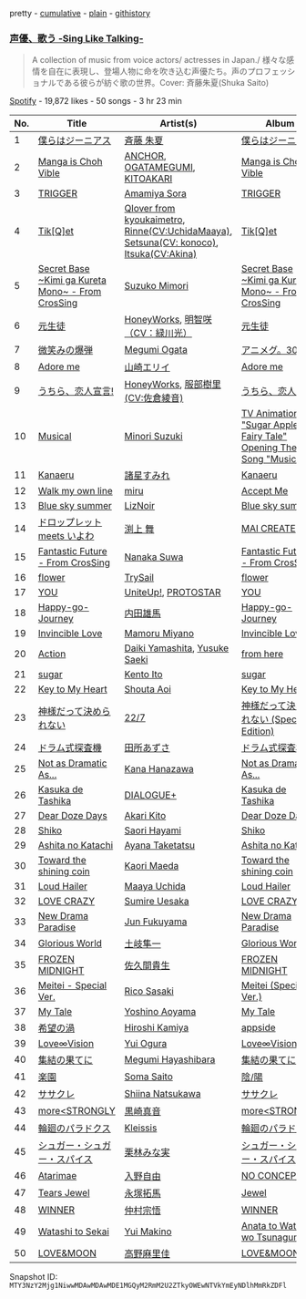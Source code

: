 pretty - [cumulative](/playlists/cumulative/37i9dQZF1DXc7RvXTzD4rW.md) - [plain](/playlists/plain/37i9dQZF1DXc7RvXTzD4rW) - [githistory](https://github.githistory.xyz/mackorone/spotify-playlist-archive/blob/main/playlists/plain/37i9dQZF1DXc7RvXTzD4rW)

### [声優、歌う \-Sing Like Talking\-](https://open.spotify.com/playlist/37i9dQZF1DXc7RvXTzD4rW)

> A collection of music from voice actors/ actresses in Japan./ 様々な感情を自在に表現し、登場人物に命を吹き込む声優たち。声のプロフェッショナルである彼らが紡ぐ歌の世界。Cover: 斉藤朱夏\(Shuka Saito\)

[Spotify](https://open.spotify.com/user/spotify) - 19,872 likes - 50 songs - 3 hr 23 min

| No. | Title | Artist(s) | Album | Length |
|---|---|---|---|---|
| 1 | [僕らはジーニアス](https://open.spotify.com/track/7ukb6PmTz8p3HHhONCIKc2) | [斉藤 朱夏](https://open.spotify.com/artist/19ojIp8CiO4yOQlvzVJEGS) | [僕らはジーニアス](https://open.spotify.com/album/7FrGHJo3c37HB2d37tOUMt) | 3:42 |
| 2 | [Manga is Choh Vible](https://open.spotify.com/track/5aXprHK0w25QXKApZpujJN) | [ANCHOR](https://open.spotify.com/artist/2fviXTiNm3w2YSp6qYdnlh), [OGATAMEGUMI](https://open.spotify.com/artist/1WkSVm5cJaux3FrVm99UKo), [KITOAKARI](https://open.spotify.com/artist/6JyNABHQCBaiIRBgIALAv4) | [Manga is Choh Vible](https://open.spotify.com/album/3W2HJ67SIIhNjZFdhv0tjB) | 3:52 |
| 3 | [TRIGGER](https://open.spotify.com/track/0zzfORvHh4ak5BscgpdRqF) | [Amamiya Sora](https://open.spotify.com/artist/0RLTJBHe0jhxEVsYMVCMz0) | [TRIGGER](https://open.spotify.com/album/0FX4ocXqTa8VSq9QSXFA4O) | 4:34 |
| 4 | [Tik\[Q\]et](https://open.spotify.com/track/4BabXgt8ceIsrw1hcUfh6Q) | [Qlover from kyoukaimetro](https://open.spotify.com/artist/2c22U1mf0vjLodPTziMVlS), [Rinne\(CV:UchidaMaaya\)](https://open.spotify.com/artist/4mmt3eA64eeVnNiFFbEzEi), [Setsuna\(CV: konoco\)](https://open.spotify.com/artist/2AERSVNjekdAw0LZkHzFOB), [Itsuka\(CV:Akina\)](https://open.spotify.com/artist/7aPJTYWIwk2nc7qolTEsgt) | [Tik\[Q\]et](https://open.spotify.com/album/2wkQRFuZQseN3hguuPhN7b) | 2:34 |
| 5 | [Secret Base \~Kimi ga Kureta Mono\~ \- From CrosSing](https://open.spotify.com/track/6wH9VrMaadUjcAVZp4G5Ss) | [Suzuko Mimori](https://open.spotify.com/artist/0BNdkdR8pOiC1SYm415sYY) | [Secret Base \~Kimi ga Kureta Mono\~ \- From CrosSing](https://open.spotify.com/album/0K16qvRY8hUyyQysEvzyFG) | 5:12 |
| 6 | [元生徒](https://open.spotify.com/track/5EC2eub889hm884w6jAU3u) | [HoneyWorks](https://open.spotify.com/artist/40oxjbVm3kdeyJEiGsKrmd), [明智咲（CV：緑川光）](https://open.spotify.com/artist/62qcOgQ26tKLe09rvPNSfB) | [元生徒](https://open.spotify.com/album/0zxl4uSQakAnfNUSAcE5cB) | 3:57 |
| 7 | [微笑みの爆弾](https://open.spotify.com/track/3qVIrEtbjR60lXASn4dyOM) | [Megumi Ogata](https://open.spotify.com/artist/2j8sQGmlCNu84Hm1KzmUMH) | [アニメグ。30th](https://open.spotify.com/album/0AOR7lfA2ulA6pjLAVmohs) | 4:08 |
| 8 | [Adore me](https://open.spotify.com/track/7BZOrVN1JyV5uNbQicYHK6) | [山崎エリイ](https://open.spotify.com/artist/5YaIAeyoNO71sWHtzxyX3e) | [Adore me](https://open.spotify.com/album/2hWqJDQNpjwUgJaIAPoJbn) | 3:51 |
| 9 | [うちら、恋人宣言!](https://open.spotify.com/track/0nOgHEP4bSbsdM9dcDewUz) | [HoneyWorks](https://open.spotify.com/artist/40oxjbVm3kdeyJEiGsKrmd), [服部樹里\(CV:佐倉綾音\)](https://open.spotify.com/artist/01NcNfcHfdCwrHIuALeHJ0) | [うちら、恋人宣言!](https://open.spotify.com/album/0dPd4BQ2biUglqCLh23hOV) | 3:52 |
| 10 | [Musical](https://open.spotify.com/track/5nkNdlVIIs9Agg4nzZSuwR) | [Minori Suzuki](https://open.spotify.com/artist/3Ath9xfI4WBdrZPFQ4VX9A) | [TV Animation "Sugar Apple Fairy Tale" Opening Theme Song "Musical"](https://open.spotify.com/album/5jpCso9ad465aE5oXKYg3s) | 4:26 |
| 11 | [Kanaeru](https://open.spotify.com/track/3v2ukwtudAPcAbK3aH3lcO) | [諸星すみれ](https://open.spotify.com/artist/5Z7neAQq0zjjW8UX383psP) | [Kanaeru](https://open.spotify.com/album/5NToVrhF1pEWvV3BU3W1Yn) | 3:55 |
| 12 | [Walk my own line](https://open.spotify.com/track/39DTwVwjK8VbYiMmvITpq8) | [miru](https://open.spotify.com/artist/2kwk4UlOqGO3R6Jw2Gy89A) | [Accept Me](https://open.spotify.com/album/01mwZNYSgocU74KTUP6ggB) | 4:17 |
| 13 | [Blue sky summer](https://open.spotify.com/track/6nLJ5Klq7CopWGPwSSIwlM) | [LizNoir](https://open.spotify.com/artist/31zCA3lKnObwtGBbDNnNAt) | [Blue sky summer](https://open.spotify.com/album/2C0beHgSym70jHddwmAdIW) | 4:11 |
| 14 | [ドロップレット meets いよわ](https://open.spotify.com/track/2OjXVTkhLlWFX0crP4rv9m) | [渕上 舞](https://open.spotify.com/artist/2FS1GkRyHcBhVGfo40uZQE) | [MAI CREATE](https://open.spotify.com/album/7mUcmA9APA1846FlUU2Saz) | 2:56 |
| 15 | [Fantastic Future \- From CrosSing](https://open.spotify.com/track/6KiiBKRjWspZhQqdX1Oavb) | [Nanaka Suwa](https://open.spotify.com/artist/2Rpn2JNSFaoyhgEj3H9dVO) | [Fantastic Future \- From CrosSing](https://open.spotify.com/album/33aLRnXBdJJ80iVk3bPDv5) | 4:15 |
| 16 | [flower](https://open.spotify.com/track/7F2ElpBUHRNJdVsPGFUfer) | [TrySail](https://open.spotify.com/artist/3YmAt9U9INQwxAwfgMVfKD) | [flower](https://open.spotify.com/album/36HyrkBpXHLFLWUkErDT1L) | 3:30 |
| 17 | [YOU](https://open.spotify.com/track/3PGCayP1i5SdFvrKZzFdhb) | [UniteUp!](https://open.spotify.com/artist/21CL9McUjHLfV1g3rJKeBo), [PROTOSTAR](https://open.spotify.com/artist/0ORPjKIVWn5h1T52foPAN1) | [YOU](https://open.spotify.com/album/1lrQAhpljFRYp3FK4qcRE0) | 4:26 |
| 18 | [Happy\-go\-Journey](https://open.spotify.com/track/6JcmTPEHDLvwToGpeAukA2) | [内田雄馬](https://open.spotify.com/artist/4VJIq1t9RJ8WBYGr2P1FwF) | [Happy\-go\-Journey](https://open.spotify.com/album/35AHPNHsfU1eezJfDJfWrN) | 3:37 |
| 19 | [Invincible Love](https://open.spotify.com/track/0AGbLFnswjmsuNCl8Uqb3m) | [Mamoru Miyano](https://open.spotify.com/artist/1iR65pQAV4ssTTf9JRNr9X) | [Invincible Love](https://open.spotify.com/album/2MdBFOCJlHfVVdERAGFY4W) | 3:54 |
| 20 | [Action](https://open.spotify.com/track/4eBxnGsRwwZmy1A8b0jnGu) | [Daiki Yamashita](https://open.spotify.com/artist/2DkVexkT4h6ScFo5sp96py), [Yusuke Saeki](https://open.spotify.com/artist/3ChXwHZFR7YqeuKi6OOA2m) | [from here](https://open.spotify.com/album/7qAbSvs8VpfPOwqXJYlyGx) | 3:41 |
| 21 | [sugar](https://open.spotify.com/track/2675zqM1O6irmmtUWamczG) | [Kento Ito](https://open.spotify.com/artist/07VroOJ1SGvFrdu69YwEdd) | [sugar](https://open.spotify.com/album/2ZE4s8OFq6hrU2rBgn9nxs) | 3:58 |
| 22 | [Key to My Heart](https://open.spotify.com/track/1NmvymljWwjFk64R6N24So) | [Shouta Aoi](https://open.spotify.com/artist/4Kg3vBPMPfnYrnZo2A4czS) | [Key to My Heart](https://open.spotify.com/album/63H4TPHDzaIKYtcIGxTDzM) | 3:50 |
| 23 | [神様だって決められない](https://open.spotify.com/track/1X1ifUFJiBuK9r6VfqzoVd) | [22/7](https://open.spotify.com/artist/7tn9UjhRgGnDjOWOXuzIgZ) | [神様だって決められない \(Special Edition\)](https://open.spotify.com/album/3MTBwqAJsTMUGmH23PtEyB) | 4:52 |
| 24 | [ドラム式探査機](https://open.spotify.com/track/2qW7HHuuwlahgLsZcSpKca) | [田所あずさ](https://open.spotify.com/artist/6QA62pTldn4AF8DeKsKW0h) | [ドラム式探査機](https://open.spotify.com/album/1hmjufGe7sXt8LfQifBJZs) | 3:52 |
| 25 | [Not as Dramatic As...](https://open.spotify.com/track/2GW9aPk5YhY247H8G5UV45) | [Kana Hanazawa](https://open.spotify.com/artist/44u07DJH5eTBDjhZ7LpMO0) | [Not as Dramatic As...](https://open.spotify.com/album/2Om7Uwqh3tLBAu2iSKdZkR) | 4:22 |
| 26 | [Kasuka de Tashika](https://open.spotify.com/track/6Bx2R4IgTs5BUoFblQGSE7) | [DIALOGUE+](https://open.spotify.com/artist/2edEpSuGIPWwl7QJF3hXM0) | [Kasuka de Tashika](https://open.spotify.com/album/3KAKSIP686ycCtJEVLdTGs) | 4:26 |
| 27 | [Dear Doze Days](https://open.spotify.com/track/5yBKXF9lRmyispie9cWrrB) | [Akari Kito](https://open.spotify.com/artist/5PFOljHpjdOGpyP34FGr8S) | [Dear Doze Days](https://open.spotify.com/album/674QP8fOfl3LYuwsMHlmtr) | 4:21 |
| 28 | [Shiko](https://open.spotify.com/track/7oerru3Cs2zeC0QhzNvNkM) | [Saori Hayami](https://open.spotify.com/artist/32UDgij5Tm7EtyRRCC1JTN) | [Shiko](https://open.spotify.com/album/2jXcc6MdtXQYetzqkllveN) | 4:01 |
| 29 | [Ashita no Katachi](https://open.spotify.com/track/09pGnc78yB3BXMVfz6kt4J) | [Ayana Taketatsu](https://open.spotify.com/artist/34UBKoTrfN5mZ0qzJtsZSS) | [Ashita no Katachi](https://open.spotify.com/album/145dJ4C6P0UOSzRO6PUCz6) | 4:33 |
| 30 | [Toward the shining coin](https://open.spotify.com/track/1VIaJmFwKP4ds1lmrEjXdh) | [Kaori Maeda](https://open.spotify.com/artist/5uZjp2LZ0JGqmLfAFDOrkd) | [Toward the shining coin](https://open.spotify.com/album/4IBmwnClSwCNGQYtGHOS01) | 4:00 |
| 31 | [Loud Hailer](https://open.spotify.com/track/11GJvyy9G8hz6AyeCbmS2o) | [Maaya Uchida](https://open.spotify.com/artist/4hJl41jTq14yNuc1f3bLe6) | [Loud Hailer](https://open.spotify.com/album/3wXyNa8fg2M7El6ZO59hhM) | 3:48 |
| 32 | [LOVE CRAZY](https://open.spotify.com/track/4RjxJlyjU6cMrv4dJH5XtP) | [Sumire Uesaka](https://open.spotify.com/artist/4hRg5l2hXQl3lAzffFF8P8) | [LOVE CRAZY](https://open.spotify.com/album/59K14Vh4mIaPjRHsCuP9B8) | 4:04 |
| 33 | [New Drama Paradise](https://open.spotify.com/track/6Ty1IRc5sun7YQMUqXealq) | [Jun Fukuyama](https://open.spotify.com/artist/3bC4NPA8Vfw2FXjiuY8Tzx) | [New Drama Paradise](https://open.spotify.com/album/3H5VIFVEyDBmfPLe9aKzlq) | 4:09 |
| 34 | [Glorious World](https://open.spotify.com/track/4WubGHh5wpK1781749ZRvu) | [土岐隼一](https://open.spotify.com/artist/0qDE2zIQMn6bSgEPUsWGsi) | [Glorious World](https://open.spotify.com/album/3kc1IWeGVtouG2Ed0ri8Up) | 4:14 |
| 35 | [FROZEN MIDNIGHT](https://open.spotify.com/track/3vI81nyW6KM3aFHld1BX6K) | [佐久間貴生](https://open.spotify.com/artist/2xTubMhZT8kMqvVsMEV5Mp) | [FROZEN MIDNIGHT](https://open.spotify.com/album/2W2vsABoSxtStk4BnmHWVL) | 3:36 |
| 36 | [Meitei \- Special Ver.](https://open.spotify.com/track/0gHw13eiCZmVpx316gi4B9) | [Rico Sasaki](https://open.spotify.com/artist/32vntVlDOsm1HGm9Xe0FSz) | [Meitei \(Special Ver.\)](https://open.spotify.com/album/6rI4zRU8isqVVCETurwbNl) | 4:27 |
| 37 | [My Tale](https://open.spotify.com/track/6wWKDglEzL9JfiTnJmOSeo) | [Yoshino Aoyama](https://open.spotify.com/artist/41AMM7nACzTXN8OCVTsFvP) | [My Tale](https://open.spotify.com/album/4CtOKxZsZXOWBHbJjnLoWT) | 4:19 |
| 38 | [希望の渦](https://open.spotify.com/track/1ggdQQIOqPkm2TP9UEIKTg) | [Hiroshi Kamiya](https://open.spotify.com/artist/3vf0sytS69HHOURI4Ze3gD) | [appside](https://open.spotify.com/album/4Z4kkAn5NioiF0xl7aCroa) | 3:39 |
| 39 | [Love∞Vision](https://open.spotify.com/track/4zABCBtoO0kkvHP31z06AH) | [Yui Ogura](https://open.spotify.com/artist/4BVBO54UlQrzDW66hSEefy) | [Love∞Vision](https://open.spotify.com/album/3h0iC3RBgWeY02PW8QBleX) | 3:48 |
| 40 | [集結の果てに](https://open.spotify.com/track/41ChAWF2xtTY27QzeLVpns) | [Megumi Hayashibara](https://open.spotify.com/artist/53e5Lp1qdqsYgfGL9YuW5p) | [集結の果てに](https://open.spotify.com/album/7f3CzXWceuQ4UEoEmXE1Xa) | 3:58 |
| 41 | [楽園](https://open.spotify.com/track/0YRch7aOaE6Q3lE9mQozZZ) | [Soma Saito](https://open.spotify.com/artist/1O2VCqaEfk91iBO0Sgchvb) | [陰/陽](https://open.spotify.com/album/3jjCpP3z1nfa8wpUd3O6j3) | 5:21 |
| 42 | [ササクレ](https://open.spotify.com/track/004Q7TsEI92sZ2r5iEiZGt) | [Shiina Natsukawa](https://open.spotify.com/artist/1fkqRIgZFVQAsJT6D8L3JZ) | [ササクレ](https://open.spotify.com/album/1mGfeVdYbYLNGlRUB6hi1f) | 4:05 |
| 43 | [more<STRONGLY](https://open.spotify.com/track/3i1AGed6mcym5gbF02oPDm) | [黒崎真音](https://open.spotify.com/artist/4SLTgwsFXbomwbNjsAvs3E) | [more<STRONGLY](https://open.spotify.com/album/2b53se6W2pO6rMbQ0OkSao) | 5:01 |
| 44 | [輪廻のパラドクス](https://open.spotify.com/track/4pse20eO6UxqETzbOQd86V) | [Kleissis](https://open.spotify.com/artist/7yQ3JBUyIQV1tOusKvRTXM) | [輪廻のパラドクス](https://open.spotify.com/album/7IGD6aHHkgSOTrTlze8uoq) | 4:22 |
| 45 | [シュガー・シュガー・スパイス](https://open.spotify.com/track/5EtOLv7nGSg2ENdoGIawwp) | [栗林みな実](https://open.spotify.com/artist/4HqHuqNCbQAqxAzzDZwpvz) | [シュガー・シュガー・スパイス](https://open.spotify.com/album/5bMZUNtbIraIVGF7FH9WYO) | 3:56 |
| 46 | [Atarimae](https://open.spotify.com/track/59RdrGoDM2L9eWjI2PcCpw) | [入野自由](https://open.spotify.com/artist/5CPe7cGY1bB20e6Tbv4XVQ) | [NO CONCEPT](https://open.spotify.com/album/0lijekjn4uTYjgA86q7z8p) | 3:23 |
| 47 | [Tears Jewel](https://open.spotify.com/track/5g5EmGmq6cYSuJan0gIlXE) | [永塚拓馬](https://open.spotify.com/artist/1gJ26DK199hFjpLAv8UvPg) | [Jewel](https://open.spotify.com/album/28gvT9yWbfSljtWqXzf469) | 3:55 |
| 48 | [WINNER](https://open.spotify.com/track/3hRqmUI4Mzh5h0drGk24AF) | [仲村宗悟](https://open.spotify.com/artist/3Vz8LkrUXNRdZmaVtLXOMp) | [WINNER](https://open.spotify.com/album/2i7pkoWfNRHz9aIrTQ3Lmp) | 3:32 |
| 49 | [Watashi to Sekai](https://open.spotify.com/track/46u9BAGpdHauFrFRRxkr0C) | [Yui Makino](https://open.spotify.com/artist/6EtarAFCJoZ2AvMuleZw0G) | [Anata to Watashi wo Tsunagumono](https://open.spotify.com/album/5TL5jmTLrfk3KAplSZ4Uph) | 4:23 |
| 50 | [LOVE&MOON](https://open.spotify.com/track/7c9jAu2ln1PFzqF2a2wD2X) | [高野麻里佳](https://open.spotify.com/artist/3d5BMnkKOiXyuPOxxaO50E) | [LOVE&MOON](https://open.spotify.com/album/6hodN3snVIv1TUixHMq6Xf) | 3:40 |

Snapshot ID: `MTY3NzY2Mjg1NiwwMDAwMDAwMDE1MGQyM2RmM2U2ZTkyOWEwNTVkYmEyNDlhMmRkZDFl`
